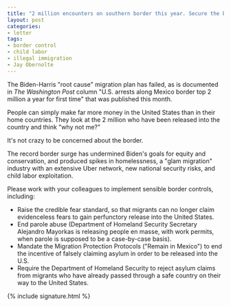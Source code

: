 ```yaml
---
title: "2 million encounters on southern border this year. Secure the border."
layout: post
categories:
- letter
tags:
- border control
- child labor
- illegal immigration
- Jay Obernolte
---
```


The Biden-Harris "root cause" migration plan has failed, as is documented in *The Washington Post* column "U.S. arrests along Mexico border top 2 million a year for first time" that was published this month.

People can simply make far more money in the United States than in their home countries. They look at the 2 million who have been released into the country and think "why not me?"

It's not crazy to be concerned about the border.

The record border surge has undermined Biden's goals for equity and conservation, and produced spikes in homelessness, a "glam migration" industry with an extensive Uber network, new national security risks, and child labor exploitation.

Please work with your colleagues to implement sensible border controls, including:

- Raise the credible fear standard, so that migrants can no longer claim evidenceless fears to gain perfunctory release into the United States.
- End parole abuse (Department of Homeland Security Secretary Alejandro Mayorkas is releasing people en masse, with work permits, when parole is supposed to be a case-by-case basis).
- Mandate the Migration Protection Protocols ("Remain in Mexico") to end the incentive of falsely claiming asylum in order to be released into the U.S.
- Require the Department of Homeland Security to reject asylum claims from migrants who have already passed through a safe country on their way to the United States.

{% include signature.html %}
